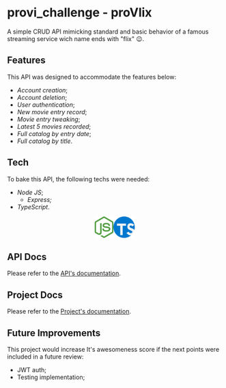 # provi_challenge - proVlix

A simple CRUD API mimicking standard and basic behavior of a famous streaming service wich name ends with "flix" :wink:.
## Features

This API was designed to accommodate the features below: 

- _Account creation_;
- _Account deletion_;
- _User authentication_;
- _New movie entry record_;
- _Movie entry tweaking_;
- _Latest 5 movies recorded_;
- _Full catalog by entry date_;
- _Full catalog by title_.

## Tech

To bake this API, the following techs were needed:
- _Node JS_;
    - _Express;_
- _TypeScript_.

<p align="center">
<img src="docs/imgs/node.png" height=50><img src="docs/imgs/typescript.png" width=50>
</p>

## API Docs
 
Please refer to the [API's documentation](docs/API_DOCS.md).
## Project Docs

Please refer to the [Project's documentation](docs/PROJECT_DOCS).

## Future Improvements

This project would increase It's awesomeness score if the next points were included in a future review:

- JWT auth;
- Testing implementation;